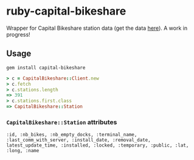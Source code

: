 # ruby-capital-bikeshare

Wrapper for Capital Bikeshare station data (get the data [here](https://www.capitalbikeshare.com/data/stations/bikeStations.xml)). A work in progress!

## Usage

`gem install capital-bikeshare`

```ruby
> c = CapitalBikeshare::Client.new
> c.fetch
> c.stations.length
=> 391
> c.stations.first.class
=> CapitalBikeshare::Station
```

### `CapitalBikeshare::Station` attributes

`:id, :nb_bikes, :nb_empty_docks, :terminal_name, :last_comm_with_server, :install_date, :removal_date, latest_update_time, :installed, :locked, :temporary, :public, :lat, :long, :name`
